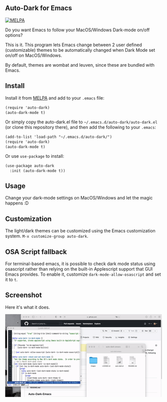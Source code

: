 ## Auto-Dark for Emacs
[![MELPA](https://melpa.org/packages/auto-dark-badge.svg)](https://melpa.org/#/auto-dark)

Do you want Emacs to follow your MacOS/Windows Dark-mode on/off options?

This is it. This program lets Emacs change between 2 user defined (customizable) themes to be automatically changed when Dark Mode set on/off on MacOS/Windows.

By default, themes are wombat and leuven, since these are bundled with Emacs.

## Install
Install it from [MELPA](https://melpa.org/#/auto-dark) and add to your `.emacs` file:

``` emacs-lisp
(require 'auto-dark)
(auto-dark-mode t)
```


Or simply copy the auto-dark.el file to `~/.emacs.d/auto-dark/auto-dark.el` (or clone this repository there), and then add the following to your `.emacs`:

``` emacs-lisp
(add-to-list 'load-path "~/.emacs.d/auto-dark/")
(require 'auto-dark)
(auto-dark-mode t)
```

Or use `use-package` to install:

``` emacs-lisp
(use-package auto-dark
  :init (auto-dark-mode t))
```

## Usage

Change your dark-mode settings on MacOS/Windows and let the magic happens :D

## Customization

The light/dark themes can be customized using the Emacs customization system. `M-x customize-group auto-dark`.

## OSA Script fallback

For terminal-based emacs, it is possible to check dark mode status using osascript rather than relying on the built-in Applescript support that GUI Emacs provides. To enable it, customize `dark-mode-allow-osascript` and set it to `t`.

## Screenshot

Here it's what it does.

![auto-dark-emacs in action](images/demo.gif)
